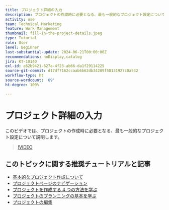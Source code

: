 ```yaml
---
title: プロジェクト詳細の入力
description: プロジェクトの作成時に必要となる、最も一般的なプロジェクト設定について説明します。
activity: use
team: Technical Marketing
feature: Work Management
thumbnail: fill-in-the-project-details.jpeg
type: Tutorial
role: User
level: Beginner
last-substantial-update: 2024-06-21T00:00:00Z
recommendations: noDisplay,catalog
jira: KT-10140
exl-id: a62b9421-627a-4f23-ab66-da1f29114225
source-git-commit: d17df7162ccaab6b62db34209f50131927c0a532
workflow-type: ht
source-wordcount: '69'
ht-degree: 100%

---
```


# プロジェクト詳細の入力

このビデオでは、プロジェクトの作成時に必要となる、最も一般的なプロジェクト設定について説明します。

>[!VIDEO](https://video.tv.adobe.com/v/3430410/?quality=12&learn=on&enablevpops)


## このトピックに関する推奨チュートリアルと記事

* [基本的なプロジェクト作成について](/help/manage-work/projects/understand-basic-project-creation.md)
* [プロジェクトページのナビゲーション](/help/manage-work/projects/navigate-the-project-page.md)
* [プロジェクトを作成する 4 つの方法を学ぶ](/help/manage-work/projects/understand-other-ways-to-create-projects.md)
* [プロジェクトのプランニングの基本を学ぶ](/help/manage-work/projects/getting-started-plan-a-project.md)
* [プロジェクトの編集](https://experienceleague.adobe.com/ja/docs/workfront/using/manage-work/projects/manage-projects/edit-projects)
